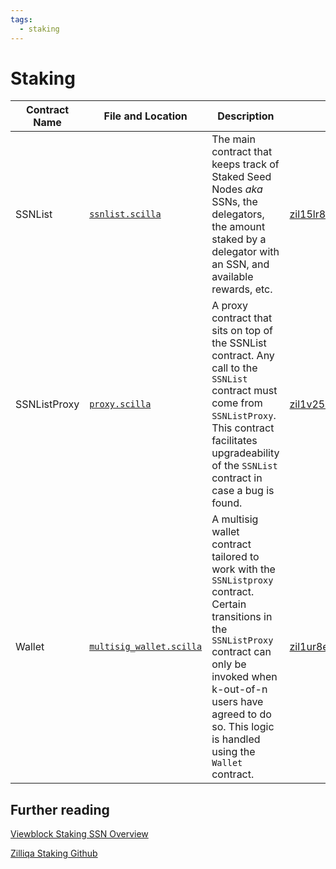 ```yaml
---
tags:
  - staking
---
```


# Staking

| Contract Name | File and Location                                                                                                  | Description                                                                                                                                                                                                                                         | Mainnet                                                                                                                                    |
| ------------- | ------------------------------------------------------------------------------------------------------------------ | --------------------------------------------------------------------------------------------------------------------------------------------------------------------------------------------------------------------------------------------------- | ------------------------------------------------------------------------------------------------------------------------------------------ |
| SSNList       | [`ssnlist.scilla`](https://github.com/Zilliqa/staking-contract/blob/main/contracts/ssnlist.scilla)                 | The main contract that keeps track of Staked Seed Nodes _aka_ SSNs, the delegators, the amount staked by a delegator with an SSN, and available rewards, etc.                                                                                       | [zil15lr86jwg937urdeayvtypvhy6pnp6d7p8n5z09](https://viewblock.io/zilliqa/address/zil15lr86jwg937urdeayvtypvhy6pnp6d7p8n5z09?txsType=subs) |
| SSNListProxy  | [`proxy.scilla`](https://github.com/Zilliqa/staking-contract/blob/main/contracts/proxy.scilla)                     | A proxy contract that sits on top of the SSNList contract. Any call to the `SSNList` contract must come from `SSNListProxy`. This contract facilitates upgradeability of the `SSNList` contract in case a bug is found.                             | [zil1v25at4s3eh9w34uqqhe3vdvfsvcwq6un3fupc2](https://viewblock.io/zilliqa/address/zil1v25at4s3eh9w34uqqhe3vdvfsvcwq6un3fupc2?tab=state)    |
| Wallet        | [`multisig_wallet.scilla`](https://github.com/Zilliqa/staking-contract/blob/main/contracts/multisig_wallet.scilla) | A multisig wallet contract tailored to work with the `SSNListproxy` contract. Certain transitions in the `SSNListProxy` contract can only be invoked when k-out-of-n users have agreed to do so. This logic is handled using the `Wallet` contract. | [zil1ur8ehr9qeqrgkgf3qj3ruv5dyt0w8nj53drvuz](https://viewblock.io/zilliqa/address/zil1ur8ehr9qeqrgkgf3qj3ruv5dyt0w8nj53drvuz)              |

## Further reading

[Viewblock Staking SSN Overview](https://viewblock.io/zilliqa/staking)

[Zilliqa Staking Github](https://github.com/Zilliqa/staking-contract)
